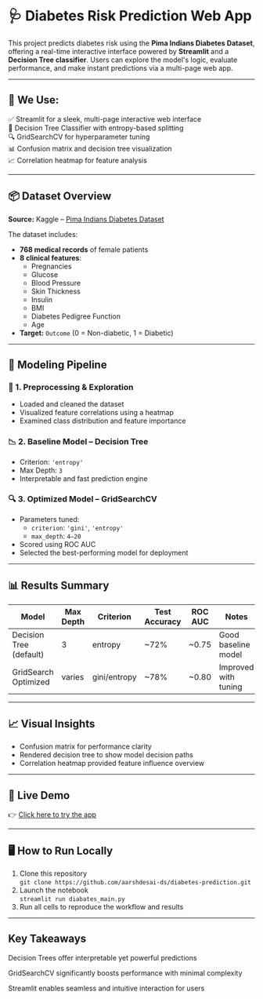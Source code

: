 # 🩺 Diabetes Risk Prediction Web App

This project predicts diabetes risk using the **Pima Indians Diabetes Dataset**, offering a real-time interactive interface powered by **Streamlit** and a **Decision Tree classifier**. Users can explore the model's logic, evaluate performance, and make instant predictions via a multi-page web app.

---

## 🔧 We Use:

✅ Streamlit for a sleek, multi-page interactive web interface  
🧠 Decision Tree Classifier with entropy-based splitting  
🔍 GridSearchCV for hyperparameter tuning  
📊 Confusion matrix and decision tree visualization  
📈 Correlation heatmap for feature analysis  

---

## 📦 Dataset Overview

**Source:** Kaggle – [Pima Indians Diabetes Dataset](https://www.kaggle.com/datasets/uciml/pima-indians-diabetes-database)

The dataset includes:

- **768 medical records** of female patients  
- **8 clinical features**:
  - Pregnancies  
  - Glucose  
  - Blood Pressure  
  - Skin Thickness  
  - Insulin  
  - BMI  
  - Diabetes Pedigree Function  
  - Age  
- **Target:** `Outcome` (0 = Non-diabetic, 1 = Diabetic)

---

## 🧠 Modeling Pipeline

### 📌 1. Preprocessing & Exploration

- Loaded and cleaned the dataset  
- Visualized feature correlations using a heatmap  
- Examined class distribution and feature importance  

### 📉 2. Baseline Model – Decision Tree

- Criterion: `'entropy'`  
- Max Depth: `3`  
- Interpretable and fast prediction engine  

### 🔍 3. Optimized Model – GridSearchCV

- Parameters tuned:
  - `criterion`: `'gini'`, `'entropy'`  
  - `max_depth`: `4–20`  
- Scored using ROC AUC  
- Selected the best-performing model for deployment  

---

## 📊 Results Summary

| Model                   | Max Depth | Criterion | Test Accuracy | ROC AUC | Notes                    |
|------------------------|-----------|-----------|----------------|---------|--------------------------|
| Decision Tree (default)| 3         | entropy   | ~72%           | ~0.75   | Good baseline model      |
| GridSearch Optimized   | varies    | gini/entropy | ~78%       | ~0.80   | Improved with tuning     |

---

## 📈 Visual Insights

- Confusion matrix for performance clarity  
- Rendered decision tree to show model decision paths  
- Correlation heatmap provided feature influence overview  

---

## 🚀 Live Demo

👉 [Click here to try the app](https://share.streamlit.io/aarshdesai-ds/diabetes-prediction/main/app.py)

---

## 🖥️ How to Run Locally

1. Clone this repository  
   `git clone https://github.com/aarshdesai-ds/diabetes-prediction.git`
3. Launch the notebook  
   `streamlit run diabates_main.py`
4. Run all cells to reproduce the workflow and results


---



## Key Takeaways
Decision Trees offer interpretable yet powerful predictions

GridSearchCV significantly boosts performance with minimal complexity

Streamlit enables seamless and intuitive interaction for users
